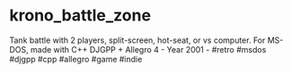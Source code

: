 # krono_battle_zone
 Tank battle with 2 players, split-screen, hot-seat, or vs computer. For MS-DOS, made with C++ DJGPP + Allegro 4 - Year 2001 - #retro #msdos #djgpp #cpp #allegro #game #indie
